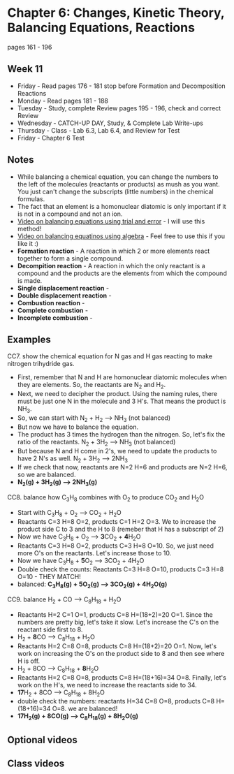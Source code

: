 # Chapter 6: Changes, Kinetic Theory, Balancing Equations, Reactions

pages 161 - 196

## Week 11

- Friday - Read pages 176 - 181 stop before Formation and Decomposition Reactions
- Monday - Read pages 181 - 188
- Tuesday - Study, complete Review pages 195 - 196, check and correct Review
- Wednesday - CATCH-UP DAY, Study, & Complete Lab Write-ups
- Thursday - Class - Lab 6.3, Lab 6.4, and Review for Test
- Friday - Chapter 6 Test 

## Notes

- While balancing a chemical equation, you can change the numbers to the left of the molecules (reactants or products) as mush as you want. You just can't change the subscripts (little numbers) in the chemical formulas.
- The fact that an element is a homonuclear diatomic is only important if it is not in a compound and not an ion.
- [Video on balancing equations using trial and error](https://youtu.be/aQw9GqDEgeE) - I will use this method!
- [Video on balancing equatinos using algebra](https://youtu.be/tUBzpsvMeWg) - Feel free to use this if you like it :)
- **Formation reaction** - A reaction in which 2 or more elements react together to form a single compound.
- **Decompition reaction** - A reaction in which the only reactant is a compound and the products are the elements from which the compound is made.
- **Single displacement reaction** - 
- **Double displacement reaction** - 
- **Combustion reaction** -
- **Complete combustion** -
- **Incomplete combustion** -

## Examples

CC7. show the chemical equation for N gas and H gas reacting to make nitrogen trihydride gas.
- First, remember that N and H are homonuclear diatomic molecules when they are elements. So, the reactants are N<sub>2</sub> and H<sub>2</sub>.
- Next, we need to decipher the product. Using the naming rules, there must be just one N in the molecule and 3 H's. That means the product is NH<sub>3</sub>.
- So, we can start with N<sub>2</sub> + H<sub>2</sub> --> NH<sub>3</sub> (not balanced)
- But now we have to balance the equation. 
- The product has 3 times the hydrogen than the nitrogen. So, let's fix the ratio of the reactants. N<sub>2</sub> + 3H<sub>2</sub> --> NH<sub>3</sub> (not balanced)
- But because N and H come in 2's, we need to update the products to have 2 N's as well. N<sub>2</sub> + 3H<sub>2</sub> --> 2NH<sub>3</sub> 
- If we check that now, reactants are N=2 H=6 and products are N=2 H=6, so we are balanced.
- **N<sub>2</sub>(g) + 3H<sub>2</sub>(g) --> 2NH<sub>3</sub>(g)** 

CC8. balance how C<sub>3</sub>H<sub>8</sub> combines with O<sub>2</sub> to produce CO<sub>2</sub> and H<sub>2</sub>O
- Start with C<sub>3</sub>H<sub>8</sub> + O<sub>2</sub> --> CO<sub>2</sub> + H<sub>2</sub>O
- Reactants C=3 H=8 O=2, products C=1 H=2 O=3. We to increase the product side C to 3 and the H to 8 (remeber that H has a subscript of 2)
- Now we have C<sub>3</sub>H<sub>8</sub> + O<sub>2</sub> --> **3**CO<sub>2</sub> + **4**H<sub>2</sub>O
- Reactants C=3 H=8 O=2, products C=3 H=8 O=10. So, we just need more O's on the reactants. Let's increase those to 10.
- Now we have C<sub>3</sub>H<sub>8</sub> + **5**O<sub>2</sub> --> 3CO<sub>2</sub> + 4H<sub>2</sub>O
- Double check the counts: Reactants C=3 H=8 O=10, products C=3 H=8 O=10 - THEY MATCH!
- balanced: **C<sub>3</sub>H<sub>8</sub>(g) + 5O<sub>2</sub>(g) --> 3CO<sub>2</sub>(g) + 4H<sub>2</sub>O(g)**

CC9. balance H<sub>2</sub> + CO --> C<sub>8</sub>H<sub>18</sub> + H<sub>2</sub>O
- Reactants H=2 C=1 O=1, products C=8 H=(18+2)=20 O=1. Since the numbers are pretty big, let's take it slow. Let's increase the C's on the reactant side first to 8.
- H<sub>2</sub> + **8**CO --> C<sub>8</sub>H<sub>18</sub> + H<sub>2</sub>O
- Reactants H=2 C=8 O=8, products C=8 H=(18+2)=20 O=1. Now, let's work on increasing the O's on the product side to 8 and then see where H is off.
- H<sub>2</sub> + 8CO --> C<sub>8</sub>H<sub>18</sub> + **8**H<sub>2</sub>O
- Reactants H=2 C=8 O=8, products C=8 H=(18+16)=34 O=8. Finally, let's work on the H's, we need to increase the reactants side to 34.
- **17**H<sub>2</sub> + 8CO --> C<sub>8</sub>H<sub>18</sub> + 8H<sub>2</sub>O
- double check the numbers: reactants H=34 C=8 O=8, products C=8 H=(18+16)=34 O=8. we are balanced!
- **17H<sub>2</sub>(g) + 8CO(g) --> C<sub>8</sub>H<sub>18</sub>(g) + 8H<sub>2</sub>O(g)**


## Optional videos

## Class videos


